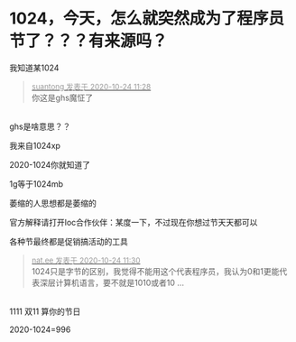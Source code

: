 # 1024，今天，怎么就突然成为了程序员节了？？？有来源吗？


我知道某1024

<div class="quote"><blockquote><font size="2"><a href="https://www.hostloc.com/forum.php?mod=redirect&amp;goto=findpost&amp;pid=9345005&amp;ptid=757908" target="_blank"><font color="#999999">suantong 发表于 2020-10-24 11:28</font></a></font><br />
你这是ghs魔怔了</blockquote></div><br />
ghs是啥意思？？

我来自1024xp

2020-1024你就知道了

1g等于1024mb

萎缩的人思想都是萎缩的

官方解释请打开loc合作伙伴：某度一下，不过现在你想过节天天都可以<img src="static/image/smiley/default/lol.gif" smilieid="12" border="0" alt="" />

各种节最终都是促销搞活动的工具<img id="aimg_ZBU7g" onclick="zoom(this, this.src, 0, 0, 0)" class="zoom" src="https://cdn.jsdelivr.net/gh/hishis/forum-master/public/images/patch.gif" onmouseover="img_onmouseoverfunc(this)" onload="thumbImg(this)" border="0" alt="" />

<div class="quote"><blockquote><font size="2"><a href="https://www.hostloc.com/forum.php?mod=redirect&amp;goto=findpost&amp;pid=9345016&amp;ptid=757908" target="_blank"><font color="#999999">nat.ee 发表于 2020-10-24 11:30</font></a></font><br />
1024只是字节的区别，我觉得不能用这个代表程序员，我认为0和1更能代表深层计算机语言，要不就是1010或者10 ...</blockquote></div><br />
1111 双11 算你的节日 <img src="static/image/smiley/yct/011.gif" smilieid="33" border="0" alt="" />

2020-1024=996
